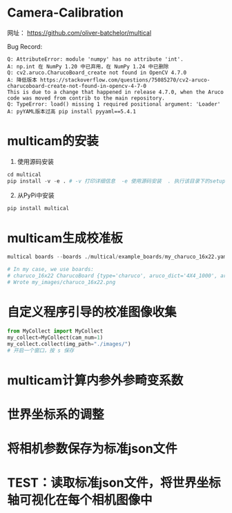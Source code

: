 # Camera-Calibration

网址： https://github.com/oliver-batchelor/multical

Bug Record:
```
Q: AttributeError: module 'numpy' has no attribute 'int'.
A: np.int 在 NumPy 1.20 中已弃用，在 NumPy 1.24 中已删除
Q: cv2.aruco.CharucoBoard_create not found in OpenCV 4.7.0
A: 降低版本 https://stackoverflow.com/questions/75085270/cv2-aruco-charucoboard-create-not-found-in-opencv-4-7-0
This is due to a change that happened in release 4.7.0, when the Aruco code was moved from contrib to the main repository.
Q: TypeError: load() missing 1 required positional argument: 'Loader'
A: pyYAML版本过高 pip install pyyaml==5.4.1

```

# multicam的安装
1. 使用源码安装
```python
cd multical
pip install -v -e . # -v 打印详细信息  -e 使用源码安装  . 执行该目录下的setup.py
```
2. 从PyPi中安装
```python
pip install multical
```

# multicam生成校准板
```python
multical boards --boards ./multical/example_boards/my_charuco_16x22.yaml --paper_size A0 --pixels_mm 10 --write my_boards

# In my case, we use boards:
# charuco_16x22 CharucoBoard {type='charuco', aruco_dict='4X4_1000', aruco_offset=0, size=(16, 22), marker_length=0.0375, square_length=0.05, aruco_params={}}
# Wrote my_images/charuco_16x22.png
```

# 自定义程序引导的校准图像收集
```python
from MyCollect import MyCollect
my_collect=MyCollect(cam_num=1)
my_collect.collect(img_path="./images/")
# 开启一个窗口，按 s 保存
```

# multicam计算内参外参畸变系数

# 世界坐标系的调整

# 将相机参数保存为标准json文件

# TEST：读取标准json文件，将世界坐标轴可视化在每个相机图像中